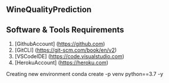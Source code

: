 ## WineQualityPrediction
## Software & Tools Requirements
1. [GithubAccount] (https://github.com)
2. [GitCLI] (https://git-scm.com/book/en/v2)
3. [VSCodeIDE] (https://code.visualstudio.com)
4. [HerokuAccount] (https://heroku.com)

Creating new environment
conda create -p venv python==3.7 -y
